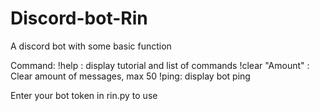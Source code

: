 # Discord-bot-Rin
A discord bot with some basic function

Command:
!help : display tutorial and list of commands
!clear "Amount" : Clear amount of messages, max 50
!ping: display bot ping

Enter your bot token in rin.py to use


